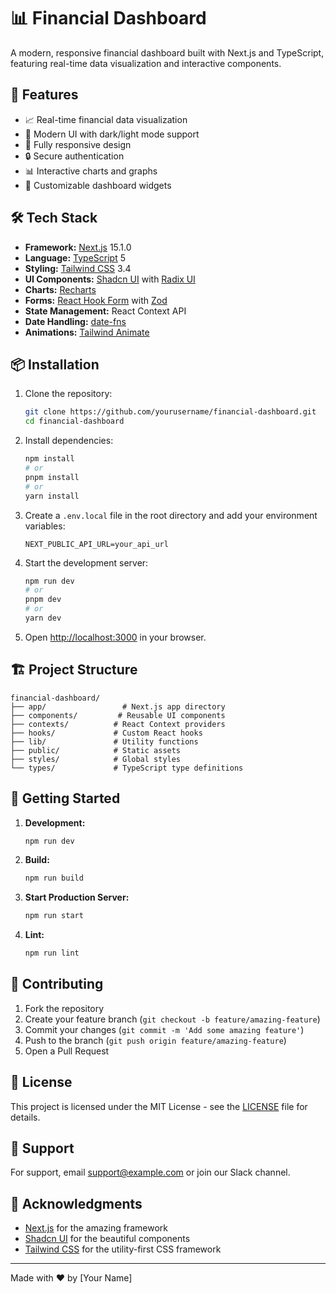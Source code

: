 # 📊 Financial Dashboard

A modern, responsive financial dashboard built with Next.js and TypeScript, featuring real-time data visualization and interactive components.

## 🚀 Features

- 📈 Real-time financial data visualization
- 🎨 Modern UI with dark/light mode support
- 📱 Fully responsive design
- 🔒 Secure authentication
- 📊 Interactive charts and graphs
- 🎯 Customizable dashboard widgets

## 🛠️ Tech Stack

- **Framework:** [Next.js](https://nextjs.org/) 15.1.0
- **Language:** [TypeScript](https://www.typescriptlang.org/) 5
- **Styling:** [Tailwind CSS](https://tailwindcss.com/) 3.4
- **UI Components:** [Shadcn UI](https://ui.shadcn.com/) with [Radix UI](https://www.radix-ui.com/)
- **Charts:** [Recharts](https://recharts.org/)
- **Forms:** [React Hook Form](https://react-hook-form.com/) with [Zod](https://zod.dev/)
- **State Management:** React Context API
- **Date Handling:** [date-fns](https://date-fns.org/)
- **Animations:** [Tailwind Animate](https://tailwindcss-animate.paka.dev/)

## 📦 Installation

1. Clone the repository:
   ```bash
   git clone https://github.com/yourusername/financial-dashboard.git
   cd financial-dashboard
   ```

2. Install dependencies:
   ```bash
   npm install
   # or
   pnpm install
   # or
   yarn install
   ```

3. Create a `.env.local` file in the root directory and add your environment variables:
   ```env
   NEXT_PUBLIC_API_URL=your_api_url
   ```

4. Start the development server:
   ```bash
   npm run dev
   # or
   pnpm dev
   # or
   yarn dev
   ```

5. Open [http://localhost:3000](http://localhost:3000) in your browser.

## 🏗️ Project Structure

```
financial-dashboard/
├── app/                 # Next.js app directory
├── components/         # Reusable UI components
├── contexts/          # React Context providers
├── hooks/             # Custom React hooks
├── lib/               # Utility functions
├── public/            # Static assets
├── styles/            # Global styles
└── types/             # TypeScript type definitions
```

## 🚀 Getting Started

1. **Development:**
   ```bash
   npm run dev
   ```

2. **Build:**
   ```bash
   npm run build
   ```

3. **Start Production Server:**
   ```bash
   npm run start
   ```

4. **Lint:**
   ```bash
   npm run lint
   ```

## 📝 Contributing

1. Fork the repository
2. Create your feature branch (`git checkout -b feature/amazing-feature`)
3. Commit your changes (`git commit -m 'Add some amazing feature'`)
4. Push to the branch (`git push origin feature/amazing-feature`)
5. Open a Pull Request

## 📄 License

This project is licensed under the MIT License - see the [LICENSE](LICENSE) file for details.

## 🤝 Support

For support, email support@example.com or join our Slack channel.

## 🙏 Acknowledgments

- [Next.js](https://nextjs.org/) for the amazing framework
- [Shadcn UI](https://ui.shadcn.com/) for the beautiful components
- [Tailwind CSS](https://tailwindcss.com/) for the utility-first CSS framework

---

Made with ❤️ by [Your Name] 